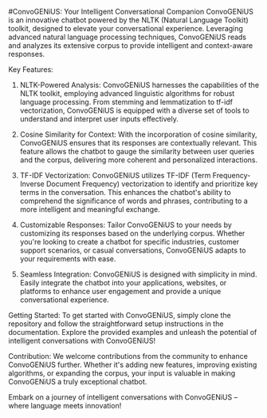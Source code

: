 #ConvoGENiUS: Your Intelligent Conversational Companion
ConvoGENiUS is an innovative chatbot powered by the NLTK (Natural Language Toolkit) toolkit, designed to elevate your conversational experience. Leveraging advanced natural language processing techniques, ConvoGENiUS reads and analyzes its extensive corpus to provide intelligent and context-aware responses.

Key Features:
1. NLTK-Powered Analysis:
ConvoGENiUS harnesses the capabilities of the NLTK toolkit, employing advanced linguistic algorithms for robust language processing. From stemming and lemmatization to tf-idf vectorization, ConvoGENiUS is equipped with a diverse set of tools to understand and interpret user inputs effectively.

2. Cosine Similarity for Context:
With the incorporation of cosine similarity, ConvoGENiUS ensures that its responses are contextually relevant. This feature allows the chatbot to gauge the similarity between user queries and the corpus, delivering more coherent and personalized interactions.

3. TF-IDF Vectorization:
ConvoGENiUS utilizes TF-IDF (Term Frequency-Inverse Document Frequency) vectorization to identify and prioritize key terms in the conversation. This enhances the chatbot's ability to comprehend the significance of words and phrases, contributing to a more intelligent and meaningful exchange.

4. Customizable Responses:
Tailor ConvoGENiUS to your needs by customizing its responses based on the underlying corpus. Whether you're looking to create a chatbot for specific industries, customer support scenarios, or casual conversations, ConvoGENiUS adapts to your requirements with ease.

5. Seamless Integration:
ConvoGENiUS is designed with simplicity in mind. Easily integrate the chatbot into your applications, websites, or platforms to enhance user engagement and provide a unique conversational experience.

Getting Started:
To get started with ConvoGENiUS, simply clone the repository and follow the straightforward setup instructions in the documentation. Explore the provided examples and unleash the potential of intelligent conversations with ConvoGENiUS!

Contribution:
We welcome contributions from the community to enhance ConvoGENiUS further. Whether it's adding new features, improving existing algorithms, or expanding the corpus, your input is valuable in making ConvoGENiUS a truly exceptional chatbot.

Embark on a journey of intelligent conversations with ConvoGENiUS – where language meets innovation!
